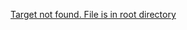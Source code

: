 <a name="Integer"></a>


<a name="ac"></a>


<a name="vulpu tate"></a>


[Target not found. File is in root directory](../../root.md) 

